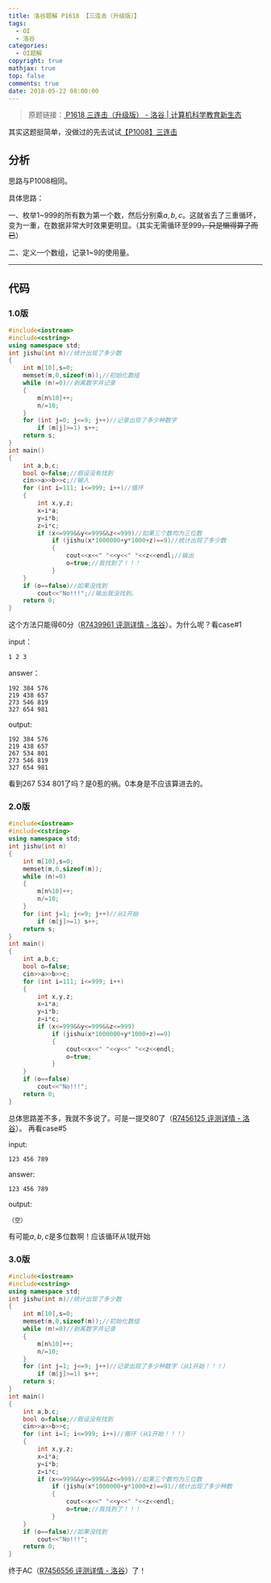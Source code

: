```yaml
---
title: 洛谷题解 P1618 【三连击（升级版）】
tags:
  - OI
  - 洛谷
categories:
  - OI题解
copyright: true
mathjax: true
top: false
comments: true
date: 2018-05-22 08:00:00
---
```


> 原题链接：[ P1618 三连击（升级版） - 洛谷 | 计算机科学教育新生态](https://www.luogu.org/problemnew/show/P1618)

<!--more-->

其实这题挺简单，没做过的先去试试[【P1008】三连击](https://www.luogu.org/problemnew/show/P1008)

## 分析

思路与P1008相同。

具体思路：

一、枚举1~999的所有数为第一个数，然后分别乘$a,b,c$。这就省去了三重循环，变为一重，在数据非常大时效果更明显。（其实无需循环至999~~，只是懒得算了而已~~）

二、定义一个数组，记录1~9的使用量。

------------

## 代码

### 1.0版

```cpp
#include<iostream>
#include<cstring>
using namespace std;
int jishu(int n)//统计出现了多少数
{
    int m[10],s=0;
    memset(m,0,sizeof(m));//初始化数组
    while (n!=0)//剥离数字并记录
    {
        m[n%10]++;
        n/=10;
    }
    for (int j=0; j<=9; j++)//记录出现了多少种数字
        if (m[j]>=1) s++;
    return s;
}
int main()
{
    int a,b,c;
    bool o=false;//假设没有找到
    cin>>a>>b>>c;//输入
    for (int i=111; i<=999; i++)//循环
    {
        int x,y,z;
        x=i*a;
        y=i*b;
        z=i*c;
        if (x<=999&&y<=999&&z<=999)//如果三个数均为三位数
    	    if (jishu(x*1000000+y*1000+z)==9)//统计出现了多少数
    	    {
                cout<<x<<" "<<y<<" "<<z<<endl;//输出
                o=true;//我找到了！！！
            }
    }
    if (o==false)//如果没找到
    	cout<<"No!!!";//输出我没找到。
    return 0;
}
```

这个方法只能得60分（[R7439961 评测详情 - 洛谷](https://www.luogu.org/record/show?rid=7439961)）。为什么呢？看case#1

input：

	1 2 3

answer：

	192 384 576
	219 438 657
	273 546 819
	327 654 981

output:

	192 384 576
	219 438 657
	267 534 801
	273 546 819
	327 654 981

看到267 534 801了吗？是0惹的祸。0本身是不应该算进去的。

### 2.0版

```cpp
#include<iostream>
#include<cstring>
using namespace std;
int jishu(int n)
{
    int m[10],s=0;
    memset(m,0,sizeof(m));
    while (n!=0)
    {
        m[n%10]++;
        n/=10;
    }
    for (int j=1; j<=9; j++)//从1开始
        if (m[j]>=1) s++;
    return s;
}
int main()
{
    int a,b,c;
    bool o=false;
    cin>>a>>b>>c;
    for (int i=111; i<=999; i++)
    {
        int x,y,z;
        x=i*a;
        y=i*b;
        z=i*c;
        if (x<=999&&y<=999&&z<=999)
    	    if (jishu(x*1000000+y*1000+z)==9)
    	    {
                cout<<x<<" "<<y<<" "<<z<<endl;
                o=true;
            }
    }
    if (o==false)
    	cout<<"No!!!";
    return 0;
}
```
总体思路差不多，我就不多说了。可是一提交80了（[R7456125 评测详情 - 洛谷](https://www.luogu.org/record/show?rid=7456125)）。
再看case#5

input:

	123 456 789

answer:

	123 456 789

output:

	（空）

有可能$a,b,c$是多位数啊！应该循环从1就开始

### 3.0版

```cpp
#include<iostream>
#include<cstring>
using namespace std;
int jishu(int n)//统计出现了多少数
{
    int m[10],s=0;
    memset(m,0,sizeof(m));//初始化数组
    while (n!=0)//剥离数字并记录
    {
        m[n%10]++;
        n/=10;
    }
    for (int j=1; j<=9; j++)//记录出现了多少种数字（从1开始！！！）
        if (m[j]>=1) s++;
    return s;
}
int main()
{
    int a,b,c;
    bool o=false;//假设没有找到
    cin>>a>>b>>c;
    for (int i=1; i<=999; i++)//循环（从1开始！！！）
    {
        int x,y,z;
        x=i*a;
        y=i*b;
        z=i*c;
        if (x<=999&&y<=999&&z<=999)//如果三个数均为三位数
    	    if (jishu(x*1000000+y*1000+z)==9)//统计出现了多少种数
    	    {
                cout<<x<<" "<<y<<" "<<z<<endl;
                o=true;//我找到了！！！
            }
    }
    if (o==false)//如果没找到
    	cout<<"No!!!";
    return 0;
}
```

终于AC（[R7456556 评测详情 - 洛谷](https://www.luogu.org/record/show?rid=7456556)）了！